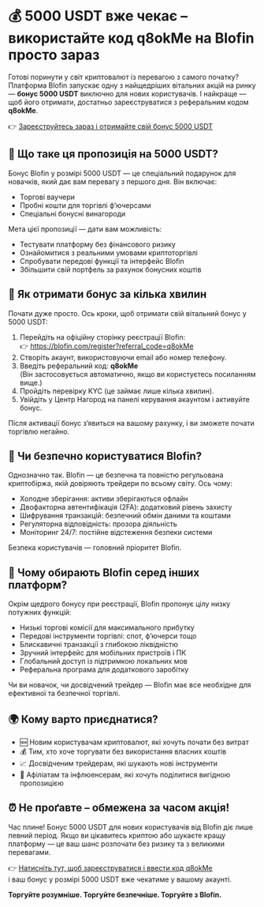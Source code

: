 <h1>💰 5000 USDT вже чекає – використайте код <strong>q8okMe</strong> на Blofin просто зараз</h1>
  <p>Готові поринути у світ криптовалют із перевагою з самого початку? Платформа Blofin запускає одну з найщедріших вітальних акцій на ринку — <strong>бонус 5000 USDT</strong> виключно для нових користувачів. І найкраще — щоб його отримати, достатньо зареєструватися з реферальним кодом <strong>q8okMe</strong>.</p>
  <p>👉 <a href="https://blofin.com/register?referral_code=q8okMe" target="_blank">Зареєструйтесь зараз і отримайте свій бонус 5000 USDT</a></p>



  <h2>🎁 Що таке ця пропозиція на 5000 USDT?</h2>
  <p>Бонус Blofin у розмірі 5000 USDT — це спеціальний подарунок для новачків, який дає вам перевагу з першого дня. Він включає:</p>
  <ul>
    <li>Торгові ваучери</li>
    <li>Пробні кошти для торгівлі ф’ючерсами</li>
    <li>Спеціальні бонусні винагороди</li>
  </ul>
  <p>Мета цієї пропозиції — дати вам можливість:</p>
  <ul>
    <li>Тестувати платформу без фінансового ризику</li>
    <li>Ознайомитися з реальними умовами криптоторгівлі</li>
    <li>Спробувати передові функції та інтерфейс Blofin</li>
    <li>Збільшити свій портфель за рахунок бонусних коштів</li>
  </ul>



  <h2>📝 Як отримати бонус за кілька хвилин</h2>
  <p>Почати дуже просто. Ось кроки, щоб отримати свій вітальний бонус у 5000 USDT:</p>
  <ol>
    <li>Перейдіть на офіційну сторінку реєстрації Blofin:<br>
    👉 <a href="https://blofin.com/register?referral_code=q8okMe" target="_blank">https://blofin.com/register?referral_code=q8okMe</a></li>
    <li>Створіть акаунт, використовуючи email або номер телефону.</li>
    <li>Введіть реферальний код: <strong>q8okMe</strong><br>
    (Він застосовується автоматично, якщо ви користуєтесь посиланням вище.)</li>
    <li>Пройдіть перевірку KYC (це займає лише кілька хвилин).</li>
    <li>Увійдіть у Центр Нагород на панелі керування акаунтом і активуйте бонус.</li>
  </ol>
  <p>Після активації бонус з’явиться на вашому рахунку, і ви зможете почати торгівлю негайно.</p>



  <h2>🔐 Чи безпечно користуватися Blofin?</h2>
  <p>Однозначно так. Blofin — це безпечна та повністю регульована криптобіржа, якій довіряють трейдери по всьому світу. Ось чому:</p>
  <ul>
    <li>Холодне зберігання: активи зберігаються офлайн</li>
    <li>Двофакторна автентифікація (2FA): додатковий рівень захисту</li>
    <li>Шифрування транзакцій: безпечний обмін даними та коштами</li>
    <li>Регуляторна відповідність: прозора діяльність</li>
    <li>Моніторинг 24/7: постійне відстеження безпеки системи</li>
  </ul>
  <p>Безпека користувачів — головний пріоритет Blofin.</p>



  <h2>💼 Чому обирають Blofin серед інших платформ?</h2>
  <p>Окрім щедрого бонусу при реєстрації, Blofin пропонує цілу низку потужних функцій:</p>
  <ul>
    <li>Низькі торгові комісії для максимального прибутку</li>
    <li>Передові інструменти торгівлі: спот, ф’ючерси тощо</li>
    <li>Блискавичні транзакції з глибокою ліквідністю</li>
    <li>Зручний інтерфейс для мобільних пристроїв і ПК</li>
    <li>Глобальний доступ із підтримкою локальних мов</li>
    <li>Реферальна програма для додаткового заробітку</li>
  </ul>
  <p>Чи ви новачок, чи досвідчений трейдер — Blofin має все необхідне для ефективної та безпечної торгівлі.</p>



  <h2>🌍 Кому варто приєднатися?</h2>
  <ul>
    <li>🆕 Новим користувачам криптовалют, які хочуть почати без витрат</li>
    <li>💰 Тим, хто хоче торгувати без використання власних коштів</li>
    <li>📈 Досвідченим трейдерам, які шукають нові інструменти</li>
    <li>🤝 Афіліатам та інфлюенсерам, які хочуть поділитися вигідною пропозицією</li>
  </ul>



  <h2>⏰ Не проґавте – обмежена за часом акція!</h2>
  <p>Час плине! Бонус 5000 USDT для нових користувачів від Blofin діє лише певний період. Якщо ви цікавитесь криптою або шукаєте кращу платформу — це ваш шанс розпочати без ризику та з великими перевагами.</p>
  <p>👉 <a href="https://blofin.com/register?referral_code=q8okMe" target="_blank">Натисніть тут, щоб зареєструватися і ввести код q8okMe</a><br>
  і ваш бонус у розмірі 5000 USDT вже чекатиме у вашому акаунті.</p>
  <p><strong>Торгуйте розумніше. Торгуйте безпечніше. Торгуйте з Blofin.</strong></p>
</body>
</html>
